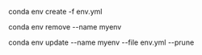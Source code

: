 conda env create -f env.yml

conda env remove --name myenv

conda env update --name myenv --file env.yml --prune
